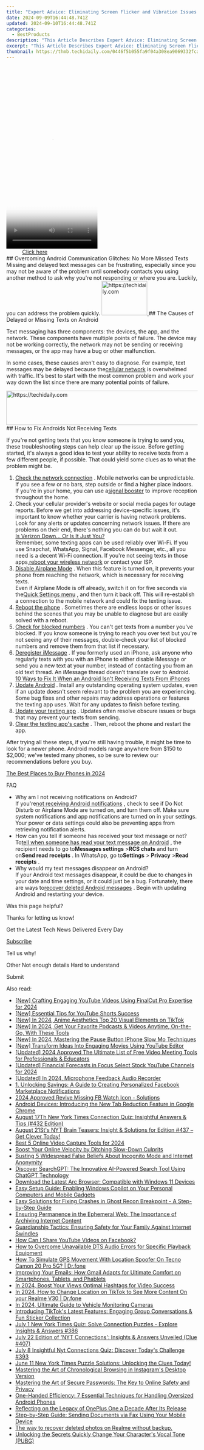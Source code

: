 ```yaml
---
title: "Expert Advice: Eliminating Screen Flicker and Vibration Issues in Surface Pro Units"
date: 2024-09-09T16:44:48.741Z
updated: 2024-09-10T16:44:48.741Z
categories:
  - BestProducts
description: "This Article Describes Expert Advice: Eliminating Screen Flicker and Vibration Issues in Surface Pro Units"
excerpt: "This Article Describes Expert Advice: Eliminating Screen Flicker and Vibration Issues in Surface Pro Units"
thumbnail: https://thmb.techidaily.com/0446f5b055fa9f04a308ea9069332fcaf65671fcf6c4c7082a33e015e1fff246.jpg
---
```


<!-- affiliate ads begin -->
<span id="1770544">
					<video width="240" height="480" style="cursor:pointer"
           poster="//a.impactradius-go.com/display-clicktoplayimage/1770544.png"
           onclick="if(!this.playClicked){this.play();this.setAttribute('controls',true);this.playClicked=true;}">
	   <source src="//a.impactradius-go.com/display-ad/20702-1770544">
	   <img src="//a.impactradius-go.com/display-clicktoplayimage/1770544.png" style="border: none; height: 100%; width: 100%; object-fit: contain">
	</video>
	<div style="width:150px;text-align:center"><a href="javascript:window.open(decodeURIComponent('https%3A%2F%2Ftokenmetrics.sjv.io%2Fc%2F5597632%2F1770544%2F20702'), '_blank');void(0);">Click here</a></div>
</span>
<img height="0" width="0" src="https://imp.pxf.io/i/5597632/1770544/20702" style="position:absolute;visibility:hidden;" border="0" />
<!-- affiliate ads end -->
## Overcoming Android Communication Glitches: No More Missed Texts
 Missing and delayed text messages can be frustrating, especially since you may not be aware of the problem until somebody contacts you using another method to ask why you're not responding or where you are. Luckily, you can address the problem quickly.

<!-- affiliate ads begin -->
<a href="https://aligracehair.sjv.io/c/5597632/2115926/19272" target="_top" id="2115926">
  <img src="//a.impactradius-go.com/display-ad/19272-2115926" border="0" alt="https://techidaily.com" width="120" height="90"/>
</a>
<img height="0" width="0" src="https://aligracehair.sjv.io/i/5597632/2115926/19272" style="position:absolute;visibility:hidden;" border="0" />
<!-- affiliate ads end -->
## The Causes of Delayed or Missing Texts on Android

 Text messaging has three components: the devices, the app, and the network. These components have multiple points of failure. The device may not be working correctly, the network may not be sending or receiving messages, or the app may have a bug or other malfunction.

 In some cases, these causes aren't easy to diagnose. For example, text messages may be delayed because the[cellular network](https://www.lifewire.com/how-does-a-mobile-network-work-2373338) is overwhelmed with traffic. It's best to start with the most common problem and work your way down the list since there are many potential points of failure.

<!-- affiliate ads begin -->
<a href="https://ephamedtechinc.pxf.io/c/5597632/2137224/26400" target="_top" id="2137224">
  <img src="//a.impactradius-go.com/display-ad/26400-2137224" border="0" alt="https://techidaily.com" width="728" height="90"/>
</a>
<img height="0" width="0" src="https://ephamedtechinc.pxf.io/i/5597632/2137224/26400" style="position:absolute;visibility:hidden;" border="0" />
<!-- affiliate ads end -->
## How to Fix Androids Not Receiving Texts

 If you're not getting texts that you know someone is trying to send you, these troubleshooting steps can help clear up the issue. Before getting started, it's always a good idea to test your ability to receive texts from a few different people, if possible. That could yield some clues as to what the problem might be.

1. [Check the network connection](https://www.lifewire.com/check-network-connection-status-of-wireless-devices-818268) . Mobile networks can be unpredictable. If you see a few or no bars, step outside or find a higher place indoors. If you're in your home, you can use a[signal booster](https://www.lifewire.com/cell-phone-signal-boosters-4148146) to improve reception throughout the home.
2. Check your cellular provider's website or social media pages for outage reports. Before we get into addressing device-specific issues, it's important to know whether your carrier is having network problems.  
 Look for any alerts or updates concerning network issues. If there are problems on their end, there's nothing you can do but wait it out.  
[Is Verizon Down... Or Is It Just You?](https://www.lifewire.com/is-verizon-down-or-is-it-just-you-5069423)  
 Remember, some texting apps can be used reliably over Wi-Fi. If you use Snapchat, WhatsApp, Signal, Facebook Messenger, etc., all you need is a decent Wi-Fi connection. If you're not seeing texts in those apps,[reboot your wireless network](https://www.lifewire.com/how-to-properly-restart-a-router-modem-2624570) or contact your ISP.
3. [Disable Airplane Mode](https://www.lifewire.com/turn-airplane-mode-on-or-off-on-android-5212172) . When this feature is turned on, it prevents your phone from reaching the network, which is necessary for receiving texts.  
 Even if Airplane Mode is off already, switch it on for five seconds via the[Quick Settings menu](https://www.lifewire.com/quick-settings-menu-android-4121299) , and then turn it back off. This will re-establish a connection to the mobile network and could fix the texting issue.
4. [Reboot the phone](https://www.lifewire.com/reboot-android-smartphone-or-tablet-4127180) . Sometimes there are endless loops or other issues behind the scenes that you may be unable to diagnose but are easily solved with a reboot.
5. [Check for blocked numbers](https://www.lifewire.com/how-to-unblock-a-number-android-phone-4161082) . You can't get texts from a number you've blocked. If you know someone is trying to reach you over text but you're not seeing any of their messages, double-check your list of blocked numbers and remove them from that list if necessary.
6. [Deregister iMessage](https://www.lifewire.com/fix-the-imessage-android-bug-with-this-free-tool-1999583) . If you formerly used an iPhone, ask anyone who regularly texts with you with an iPhone to either disable iMessage or send you a new text at your number, instead of contacting you from an old text thread. An iMessage thread doesn't translate over to Android.  
[10 Ways to Fix It When an Android Isn't Receiving Texts From iPhones](https://www.lifewire.com/fix-android-not-receiving-texts-from-iphone-7105489)
7. [Update Android](https://www.lifewire.com/update-your-android-os-121662) . Install any outstanding operating system updates, even if an update doesn't seem relevant to the problem you are experiencing. Some bug fixes and other repairs may address operations or features the texting app uses. Wait for any updates to finish before texting.
8. [Update your texting app](https://www.lifewire.com/update-apps-on-android-7106106) . Updates often resolve obscure issues or bugs that may prevent your texts from sending.
9. [Clear the texting app's cache](https://www.lifewire.com/clear-cache-android-4157780) . Then, reboot the phone and restart the app.

 After trying all these steps, if you're still having trouble, it might be time to look for a newer phone. Android models range anywhere from $150 to $2,000; we've tested many phones, so be sure to review our recommendations before you buy.  

[The Best Places to Buy Phones in 2024](https://www.lifewire.com/best-places-to-buy-cell-phones-580000)

 FAQ

* Why am I not receiving notifications on Android?  
 If you're[not receiving Android notifications](https://www.lifewire.com/how-to-fix-it-when-notifications-are-not-showing-up-on-android-5191032) , check to see if Do Not Disturb or Airplane Mode are turned on, and turn them off. Make sure system notifications and app notifications are turned on in your settings. Your power or data settings could also be preventing apps from retrieving notification alerts.
* How can you tell if someone has received your text message or not?  
 To[tell when someone has read your text message on Android](https://www.lifewire.com/read-my-text-message-4148206) , the recipient needs to go to**Messages settings** \>**RCS chats** and turn on**Send read receipts** . In WhatsApp, go to**Settings** \> **Privacy** \>**Read receipts** .
* Why would my text messages disappear on Android?  
 If your Android text messages disappear, it could be due to changes in your date and time settings, or it could just be a bug. Fortunately, there are ways to[recover deleted Android messages](https://www.lifewire.com/recover-deleted-texts-on-android-4174108) . Begin with updating Android and restarting your device.

Was this page helpful?

Thanks for letting us know!

 Get the Latest Tech News Delivered Every Day

[Subscribe](https://www.lifewire.com/#)

Tell us why!

 Other  Not enough details  Hard to understand

 Submit

<ins class="adsbygoogle"
     style="display:block"
     data-ad-format="autorelaxed"
     data-ad-client="ca-pub-7571918770474297"
     data-ad-slot="1223367746"></ins>



<ins class="adsbygoogle"
     style="display:block"
     data-ad-client="ca-pub-7571918770474297"
     data-ad-slot="8358498916"
     data-ad-format="auto"
     data-full-width-responsive="true"></ins>

<span class="atpl-alsoreadstyle">Also read:</span>
<div><ul>
<li><a href="https://facebook-video-share.techidaily.com/new-crafting-engaging-youtube-videos-using-finalcut-pro-expertise-for-2024/"><u>[New] Crafting Engaging YouTube Videos Using FinalCut Pro Expertise for 2024</u></a></li>
<li><a href="https://youtube-data.techidaily.com/ssential-tips-for-youtube-shorts-success/"><u>[New] Essential Tips for YouTube Shorts Success</u></a></li>
<li><a href="https://tiktok-clips.techidaily.com/new-in-2024-anime-aesthetics-top-20-visual-elements-on-tiktok/"><u>[New] In 2024, Anime Aesthetics Top 20 Visual Elements on TikTok</u></a></li>
<li><a href="https://eaxpv-info.techidaily.com/new-in-2024-get-your-favorite-podcasts-and-videos-anytime-on-the-go-with-these-tools/"><u>[New] In 2024, Get Your Favorite Podcasts & Videos Anytime, On-the-Go, With These Tools</u></a></li>
<li><a href="https://digital-screen-recording.techidaily.com/new-in-2024-mastering-the-pause-button-iphone-slow-mo-techniques/"><u>[New] In 2024, Mastering the Pause Button IPhone Slow Mo Techniques</u></a></li>
<li><a href="https://facebook-record-videos.techidaily.com/new-transform-ideas-into-engaging-movies-using-youtube-editor/"><u>[New] Transform Ideas Into Engaging Movies Using YouTube Editor</u></a></li>
<li><a href="https://screen-mirroring-recording.techidaily.com/updated-2024-approved-the-ultimate-list-of-free-video-meeting-tools-for-professionals-and-educators/"><u>[Updated] 2024 Approved The Ultimate List of Free Video Meeting Tools for Professionals & Educators</u></a></li>
<li><a href="https://youtube-webster.techidaily.com/ed-financial-forecasts-in-focus-select-stock-youtube-channels-for-2024/"><u>[Updated] Financial Forecasts in Focus Select Stock YouTube Channels for 2024</u></a></li>
<li><a href="https://remote-screen-capture.techidaily.com/updated-in-2024-microphone-feedback-audio-recorder/"><u>[Updated] In 2024, Microphone Feedback Audio Recorder</u></a></li>
<li><a href="https://tech-recovery.techidaily.com/1-unlocking-savings-a-guide-to-creating-personalized-facebook-marketplace-notifications/"><u>1. Unlocking Savings: A Guide to Creating Personalized Facebook Marketplace Notifications</u></a></li>
<li><a href="https://facebook-videos.techidaily.com/2024-approved-revive-missing-fb-watch-icon-solutions/"><u>2024 Approved Revive Missing FB Watch Icon - Solutions</u></a></li>
<li><a href="https://tech-recovery.techidaily.com/android-devices-introducing-the-new-tab-reduction-feature-in-google-chrome/"><u>Android Devices: Introducing the New Tab Reduction Feature in Google Chrome</u></a></li>
<li><a href="https://tech-recovery.techidaily.com/august-17th-new-york-times-connection-quiz-insightful-answers-and-tips-432-edition/"><u>August 17Th New York Times Connection Quiz: Insightful Answers & Tips (#432 Edition)</u></a></li>
<li><a href="https://tech-recovery.techidaily.com/august-21sts-nyt-brain-teasers-insight-and-solutions-for-edition-437-get-clever-today/"><u>August 21St's NYT Brain Teasers: Insight & Solutions for Edition #437 – Get Clever Today!</u></a></li>
<li><a href="https://screen-mirroring-recording.techidaily.com/best-5-online-video-capture-tools-for-2024/"><u>Best 5 Online Video Capture Tools for 2024</u></a></li>
<li><a href="https://tech-recovery.techidaily.com/boost-your-online-velocity-by-ditching-slow-down-culprits/"><u>Boost Your Online Velocity by Ditching Slow-Down Culprits</u></a></li>
<li><a href="https://tech-recovery.techidaily.com/busting-5-widespread-false-beliefs-about-incognito-mode-and-internet-anonymity/"><u>Busting 5 Widespread False Beliefs About Incognito Mode and Internet Anonymity</u></a></li>
<li><a href="https://tech-recovery.techidaily.com/discover-searchgpt-the-innovative-ai-powered-search-tool-using-chatgpt-technology/"><u>Discover SearchGPT: The Innovative AI-Powered Search Tool Using ChatGPT Technology</u></a></li>
<li><a href="https://tech-recovery.techidaily.com/download-the-latest-arc-browser-compatible-with-windows-11-devices/"><u>Download the Latest Arc Browser: Compatible with Windows 11 Devices</u></a></li>
<li><a href="https://tech-recovery.techidaily.com/easy-setup-guide-enabling-windows-copilot-on-your-personal-computers-and-mobile-gadgets/"><u>Easy Setup Guide: Enabling Windows Copilot on Your Personal Computers and Mobile Gadgets</u></a></li>
<li><a href="https://win-solutions.techidaily.com/easy-solutions-for-fixing-crashes-in-ghost-recon-breakpoint-a-step-by-step-guide/"><u>Easy Solutions for Fixing Crashes in Ghost Recon Breakpoint - A Step-by-Step Guide</u></a></li>
<li><a href="https://tech-recovery.techidaily.com/ensuring-permanence-in-the-ephemeral-web-the-importance-of-archiving-internet-content/"><u>Ensuring Permanence in the Ephemeral Web: The Importance of Archiving Internet Content</u></a></li>
<li><a href="https://tech-recovery.techidaily.com/guardianship-tactics-ensuring-safety-for-your-family-against-internet-swindles/"><u>Guardianship Tactics: Ensuring Safety for Your Family Against Internet Swindles</u></a></li>
<li><a href="https://facebook-video-content.techidaily.com/how-can-i-share-youtube-videos-on-facebook/"><u>How Can I Share YouTube Videos on Facebook?</u></a></li>
<li><a href="https://win-dash.techidaily.com/how-to-overcome-unavailable-dts-audio-errors-for-specific-playback-equipment/"><u>How to Overcome Unavailable DTS Audio Errors for Specific Playback Equipment</u></a></li>
<li><a href="https://fake-location.techidaily.com/how-to-simulate-gps-movement-with-location-spoofer-on-tecno-camon-20-pro-5g-drfone-by-drfone-virtual-android/"><u>How To Simulate GPS Movement With Location Spoofer On Tecno Camon 20 Pro 5G? | Dr.fone</u></a></li>
<li><a href="https://tech-recovery.techidaily.com/improving-your-emails-how-gmail-adapts-for-ultimate-comfort-on-smartphones-tablets-and-phablets/"><u>Improving Your Emails: How Gmail Adapts for Ultimate Comfort on Smartphones, Tablets, and Phablets</u></a></li>
<li><a href="https://youtube-videos.techidaily.com/in-2024-boost-your-views-optimal-hashtags-for-video-success/"><u>In 2024, Boost Your Views Optimal Hashtags for Video Success</u></a></li>
<li><a href="https://location-social.techidaily.com/in-2024-how-to-change-location-on-tiktok-to-see-more-content-on-your-realme-v30-drfone-by-drfone-virtual-android/"><u>In 2024, How to Change Location on TikTok to See More Content On your Realme V30 | Dr.fone</u></a></li>
<li><a href="https://some-approaches.techidaily.com/in-2024-ultimate-guide-to-vehicle-monitoring-cameras/"><u>In 2024, Ultimate Guide to Vehicle Monitoring Cameras</u></a></li>
<li><a href="https://tech-recovery.techidaily.com/introducing-tiktoks-latest-features-engaging-group-conversations-and-fun-sticker-collection/"><u>Introducing TikTok's Latest Features: Engaging Group Conversations & Fun Sticker Collection</u></a></li>
<li><a href="https://tech-recovery.techidaily.com/july-1-new-york-times-quiz-solve-connection-puzzles-explore-insights-and-answers-386/"><u>July 1 New York Times Quiz: Solve Connection Puzzles - Explore Insights & Answers #386</u></a></li>
<li><a href="https://tech-recovery.techidaily.com/july-22-edition-of-nyt-connections-insights-and-answers-unveiled-clue-407/"><u>July 22 Edition of 'NYT Connections': Insights & Answers Unveiled (Clue #407)</u></a></li>
<li><a href="https://tech-recovery.techidaily.com/july-8-insightful-nyt-connections-quiz-discover-todays-challenge-393/"><u>July 8 Insightful Nyt Connections Quiz: Discover Today's Challenge #393</u></a></li>
<li><a href="https://tech-recovery.techidaily.com/june-11-new-york-times-puzzle-solutions-unlocking-the-clues-today/"><u>June 11 New York Times Puzzle Solutions: Unlocking the Clues Today!</u></a></li>
<li><a href="https://tech-recovery.techidaily.com/mastering-the-art-of-chronological-browsing-in-instagrams-desktop-version/"><u>Mastering the Art of Chronological Browsing in Instagram's Desktop Version</u></a></li>
<li><a href="https://tech-recovery.techidaily.com/mastering-the-art-of-secure-passwords-the-key-to-online-safety-and-privacy/"><u>Mastering the Art of Secure Passwords: The Key to Online Safety and Privacy</u></a></li>
<li><a href="https://tech-recovery.techidaily.com/one-handed-efficiency-7-essential-techniques-for-handling-oversized-android-phones/"><u>One-Handed Efficiency: 7 Essential Techniques for Handling Oversized Android Phones</u></a></li>
<li><a href="https://tech-recovery.techidaily.com/reflecting-on-the-legacy-of-oneplus-one-a-decade-after-its-release/"><u>Reflecting on the Legacy of OnePlus One a Decade After Its Release</u></a></li>
<li><a href="https://tech-recovery.techidaily.com/step-by-step-guide-sending-documents-via-fax-using-your-mobile-device/"><u>Step-by-Step Guide: Sending Documents via Fax Using Your Mobile Device</u></a></li>
<li><a href="https://techidaily.com/the-way-to-recover-deleted-photos-on-realme-without-backup-by-fonelab-android-recover-photos/"><u>The way to recover deleted photos on Realme without backup.</u></a></li>
<li><a href="https://extra-hints.techidaily.com/unlocking-the-secrets-quickly-change-your-characters-vocal-tone-pubg/"><u>Unlocking the Secrets Quickly Change Your Character's Vocal Tone (PUBG)</u></a></li>
</ul></div>
